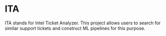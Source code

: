 # ITA
ITA stands for Intel Ticket Analyzer. This project allows users to search for similar support tickets and construct ML pipelines for this purpose.
